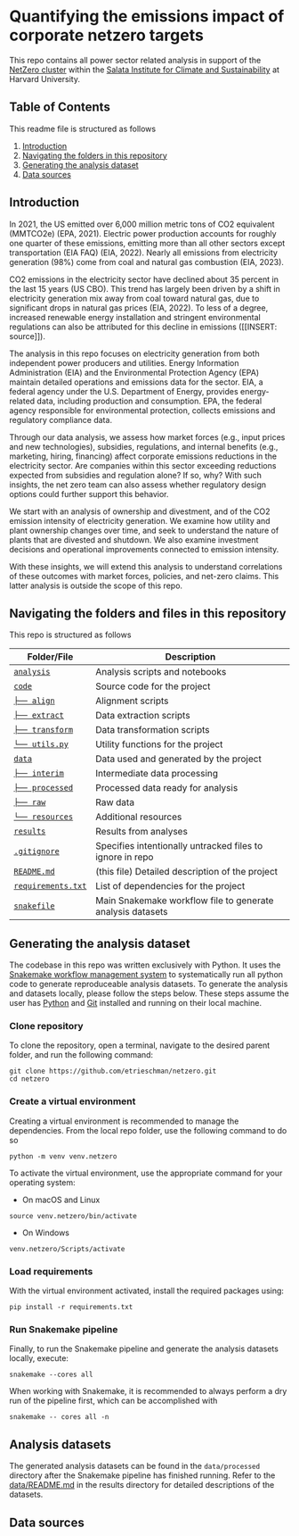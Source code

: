# Quantifying the emissions impact of corporate netzero targets

This repo contains all power sector related analysis in support of the [NetZero cluster](https://salatainstitute.harvard.edu/projects/evaluating-net-zero-pledges/) within the [Salata Institute for Climate and Sustainability](https://salatainstitute.harvard.edu/) at Harvard University. 

## Table of Contents
This readme file is structured as follows
1. [Introduction](#introduction)
3. [Navigating the folders in this repository](#Navigating-the-folders-in-this-repository)
2. [Generating the analysis dataset](#generating-the-analysis-dataset)
4. [Data sources](#data-sources)

## Introduction
In 2021, the US emitted over 6,000 million metric tons of CO2 equivalent (MMTCO2e) (EPA, 2021). Electric power production accounts for roughly one quarter of these emissions, emitting more than all other sectors except transportation (EIA FAQ) (EIA, 2022). Nearly all emissions from electricity generation (98%) come from coal and natural gas combustion (EIA, 2023).

CO2 emissions in the electricity sector have declined about 35 percent in the last 15 years (US CBO). This trend has largely been driven by a shift in electricity generation mix away from coal toward natural gas, due to significant drops in natural gas prices (EIA, 2022). To less of a degree, increased renewable energy installation and stringent environmental regulations can also be attributed for this decline in emissions ([[INSERT: source]]).

The analysis in this repo focuses on electricity generation from both independent power producers and utilities. Energy Information Administration (EIA) and the Environmental Protection Agency (EPA) maintain detailed operations and emissions data for the sector. EIA, a federal agency under the U.S. Department of Energy, provides energy-related data, including production and consumption. EPA, the federal agency responsible for environmental protection, collects emissions and regulatory compliance data.

Through our data analysis, we assess how market forces (e.g., input prices and new technologies), subsidies, regulations, and internal benefits (e.g., marketing, hiring, financing) affect corporate emissions reductions in the electricity sector. Are companies within this sector exceeding reductions expected from subsidies and regulation alone? If so, why? With such insights, the net zero team can also assess whether regulatory design options could further support this behavior.

We start with an analysis of ownership and divestment, and of the CO2 emission intensity of electricity generation. We examine how utility and plant ownership changes over time, and seek to understand the nature of plants that are divested and shutdown. We also examine investment decisions and operational improvements connected to emission intensity. 

With these insights, we will extend this analysis to understand correlations of these outcomes with market forces, policies, and net-zero claims. This latter analysis is outside the scope of this repo.

## Navigating the folders and files in this repository
This repo is structured as follows

| Folder/File | Description |
|-------------|-------------|
| [`analysis`](./analysis) | Analysis scripts and notebooks | 
| [`code`](./code) | Source code for the project | 
| [`├── align`](./code/align) | Alignment scripts | 
| [`├── extract`](./code/extract) | Data extraction scripts | 
| [`├── transform`](./code/transform) | Data transformation scripts | 
| [`└── utils.py`](./code/utils.py) | Utility functions for the project | 
| [`data`](./data) | Data used and generated by the project | 
| [`├── interim`](./data/interim) | Intermediate data processing | 
| [`├── processed`](./data/processed) | Processed data ready for analysis | 
| [`├── raw`](./data/raw) | Raw data | 
| [`└── resources`](./data/resources) | Additional resources | 
| [`results` ](./results)| Results from analyses | 
| [`.gitignore`](./.gitignore) | Specifies intentionally untracked files to ignore in repo | 
| [`README.md`](./README.md) | (this file) Detailed description of the project | 
| [`requirements.txt`](./requirements.txt) | List of dependencies for the project | 
| [`snakefile` ](./snakefile) | Main Snakemake workflow file to generate analysis datasets | 


## Generating the analysis dataset
The codebase in this repo was written exclusively with Python. It uses the [Snakemake workflow management system](https://snakemake.readthedocs.io/en/stable/) to systematically run all python code to generate reproduceable analysis datasets. To generate the analysis and datasets locally, please follow the steps below. These steps assume the user has [Python](https://www.python.org/downloads/) and [Git](https://git-scm.com/) installed and running on their local machine. 

### Clone repository
To clone the repository, open a terminal, navigate to the desired parent folder, and run the following command:

```
git clone https://github.com/etrieschman/netzero.git
cd netzero
```

### Create a virtual environment
Creating a virtual environment is recommended to manage the dependencies. From the local repo folder, use the following command to do so

```
python -m venv venv.netzero
```

To activate the virtual environment, use the appropriate command for your operating system:
* On macOS and Linux
```
source venv.netzero/bin/activate
```
* On Windows
```
venv.netzero/Scripts/activate
```

### Load requirements
With the virtual environment activated, install the required packages using:
```
pip install -r requirements.txt
```

### Run Snakemake pipeline
Finally, to run the Snakemake pipeline and generate the analysis datasets locally, execute:
```
snakemake --cores all
```

When working with Snakemake, it is recommended to always perform a dry run of the pipeline first, which can be accomplished with
```
snakemake -- cores all -n
```

## Analysis datasets
The generated analysis datasets can be found in the `data/processed` directory after the Snakemake pipeline has finished running. Refer to the [data/README.md](./data/README.md) in the results directory for detailed descriptions of the datasets.


## Data sources
